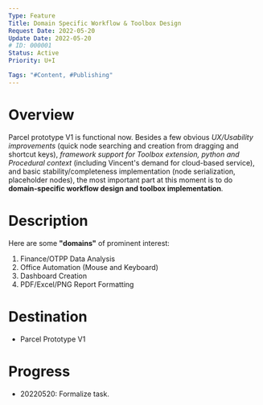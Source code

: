 ```yaml
---
Type: Feature
Title: Domain Specific Workflow & Toolbox Design
Request Date: 2022-05-20
Update Date: 2022-05-20
# ID: 000001
Status: Active
Priority: U+I

Tags: "#Content, #Publishing"
---
```


# Overview

Parcel prototype V1 is functional now. Besides a few obvious *UX/Usability improvements* (quick node searching and creation from dragging and shortcut keys), *framework support for Toolbox extension, python and Procedural context* (including Vincent's demand for cloud-based service), and basic stability/completeness implementation (node serialization, placeholder nodes), the most important part at this moment is to do **domain-specific workflow design and toolbox implementation**.

# Description

Here are some **"domains"** of prominent interest:

1. Finance/OTPP Data Analysis
2. Office Automation (Mouse and Keyboard)
3. Dashboard Creation
4. PDF/Excel/PNG Report Formatting

# Destination

* Parcel Prototype V1

# Progress

* 20220520: Formalize task.